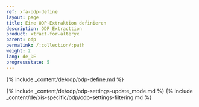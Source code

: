 ```yaml
---
ref: xfa-odp-define
layout: page
title: Eine ODP-Extraktion definieren
description: ODP Extracttion
product: xtract-for-alteryx
parent: odp
permalink: /:collection/:path
weight: 2
lang: de_DE
progressstate: 5
---
```


{% include _content/de/odp/odp-define.md %}

{% include _content/de/odp/odp-settings-update_mode.md %} 
{% include _content/de/xis-specific/odp/odp-settings-filtering.md %}
